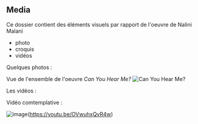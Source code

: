 ## Media

Ce dossier contient des éléments visuels par rapport de l'oeuvre de Nalini Malani

- photo
- croquis
- vidéos

Quelques photos :

Vue de l'ensemble de l'oeuvre <i>Can You Hear Me?</i>
![Can You Hear Me?](https://user-images.githubusercontent.com/112190488/235194261-6a50b203-755f-44c6-ad3b-0012f726c3af.png)

Les vidéos :

Vidéo comtemplative :

![image](https://user-images.githubusercontent.com/112190488/235728231-fdb1f9cd-3d09-44fe-a6ba-05c8df8d63b8.png)(https://youtu.be/OVwuhxQvR4w)

